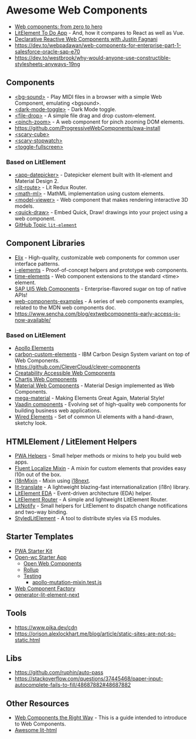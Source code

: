 # Awesome Web Components

- [Web components: from zero to hero](https://github.com/thepassle/webcomponents-from-zero-to-hero)
- [LitElement To Do App](https://medium.com/@westbrook/litelement-to-do-app-1e08a31707a4) - And, how it compares to React as well as Vue.
- [Declarative Reactive Web Components with Justin Fagnani](https://www.youtube.com/watch?v=9FB0GSOAESo)
- https://dev.to/webpadawan/web-components-for-enterprise-part-1-salesforce-oracle-sap-e70
- https://dev.to/westbrook/why-would-anyone-use-constructible-stylesheets-anyways-19ng

## Components

- [\<bg-sound\>](https://github.com/feross/bg-sound) - Play MIDI files in a browser with a simple Web Component, emulating \<bgsound\>.
- [\<dark-mode-toggle\>](https://github.com/GoogleChromeLabs/dark-mode-toggle) - Dark Mode toggle.
- [\<file-drop\>](https://github.com/GoogleChromeLabs/file-drop) - A simple file drag and drop custom-element.
- [\<pinch-zoom\>](https://github.com/GoogleChromeLabs/pinch-zoom) - A web component for pinch zooming DOM elements.
- https://github.com/ProgressiveWebComponents/pwa-install
- [\<scary-cube\>](https://github.com/Scarygami/scary-cube)
- [\<scary-stopwatch\>](https://github.com/Scarygami/scary-stopwatch)
- [\<toggle-fullscreen\>](https://github.com/GoogleChromeLabs/web-a-skeb/blob/master/src/toggle-fullscreen.js)

### Based on LitElement

- [\<app-datepicker\>](https://github.com/motss/app-datepicker) - Datepicker element built with lit-element and Material Design 2.
- [\<lit-route\>](https://github.com/fernandopasik/lit-redux-router) - Lit Redux Router.
- [\<math-ml\>](https://github.com/pshihn/math-ml) - MathML implementation using custom elements.
- [\<model-viewer\>](https://github.com/GoogleWebComponents/model-viewer) - Web component that makes rendering interactive 3D models.
- [\<quick-draw\>](https://github.com/googlecreativelab/quickdraw-component) - Embed Quick, Draw! drawings into your project using a web component.
- [GitHub Topic `lit-element`](https://github.com/topics/lit-element)

## Component Libraries

- [Elix](https://github.com/elix/elix) - High-quality, customizable web components for common user interface patterns.
- [j-elements](https://github.com/jouni/j-elements) - Proof-of-concept helpers and prototype web components.
- [time-elements](https://github.com/github/time-elements) - Web component extensions to the standard \<time\> element.
- [SAP UI5 Web Components](https://github.com/SAP/ui5-webcomponents) - Enterprise-flavored sugar on top of native APIs!
- [web-components-examples](https://github.com/mdn/web-components-examples) - A series of web components examples, related to the MDN web components doc.
- https://www.sencha.com/blog/extwebcomponents-early-access-is-now-available/

### Based on LitElement

- [Apollo Elements](https://github.com/apollo-elements/apollo-elements)
- [carbon-custom-elements](https://github.com/carbon-design-system/carbon-custom-elements) - IBM Carbon Design System variant on top of Web Components.
- https://github.com/CleverCloud/clever-components
- [Creatability Accessible Web Components](https://github.com/googlecreativelab/creatability-components)
- [Chartjs Web Components](https://github.com/fsx950223/chartjs-web-components)
- [Material Web Components](https://github.com/material-components/material-components-web-components) - Material Design implemented as Web Components.
- [mega-material](https://github.com/CaptainCodeman/mega-material) - Making Elements Great Again, Material Style!
- [Vaadin components](https://github.com/vaadin/vaadin) - Evolving set of high-quality web components for building business web applications.
- [Wired Elements](https://github.com/wiredjs/wired-elements) - Set of common UI elements with a hand-drawn, sketchy look.

## HTMLElement / LitElement Helpers

- [PWA Helpers](https://github.com/Polymer/pwa-helpers) - Small helper methods or mixins to help you build web apps.
- [Fluent Localize Mixin](https://github.com/Dabolus/fluent-localize-mixin) - A mixin for custom elements that provides easy l10n out of the box.
- [i18nMixin](https://github.com/hamedasemi/lit-element-i18n) - Mixin using [i18next](https://github.com/i18next/i18next).
- [lit-translate](https://github.com/andreasbm/lit-translate) - A lightweight blazing-fast internationalization (i18n) library.
- [LitElement EDA](https://github.com/hamedasemi/lit-element-eda) - Event-driven architecture (EDA) helper.
- [LitElement Router](https://github.com/hamedasemi/lit-element-router) - A simple and lightweight LitElement Router.
- [LitNotify](https://github.com/morbidick/lit-element-notify) - Small helpers for LitElement to dispatch change notifications and two-way binding.
- [StyledLitElement](https://github.com/lit-styles/lit-styles) - A tool to distribute styles via ES modules.

## Starter Templates

- [PWA Starter Kit](https://github.com/Polymer/pwa-starter-kit)
- [Open-wc Starter App](https://github.com/open-wc/open-wc-starter-app)
  - [Open Web Components](https://github.com/open-wc/open-wc)
  - [Rollup](https://github.com/open-wc/open-wc/tree/master/packages/building-rollup)
  - [Testing](https://github.com/open-wc/open-wc/tree/master/packages/testing)
    - [apollo-mutation-mixin.test.js](https://github.com/apollo-elements/apollo-elements/blob/master/packages/mixins/apollo-mutation-mixin.test.js)
- [Web Component Factory](https://github.com/elmsln/wcfactory)
- [generator-lit-element-next](https://github.com/motss/generator-lit-element-next)

## Tools

- https://www.pika.dev/cdn
- https://orison.alexlockhart.me/blog/article/static-sites-are-not-so-static.html

## Libs

- https://github.com/ruphin/auto-pass
- https://stackoverflow.com/questions/37445468/paper-input-autocomplete-fails-to-fill/48687882#48687882

## Other Resources

- [Web Components the Right Way](https://github.com/mateusortiz/webcomponents-the-right-way) - This is a guide intended to introduce to Web Components.
- [Awesome lit-html](https://github.com/web-padawan/awesome-lit-html)

